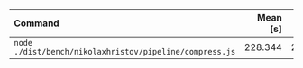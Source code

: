 | Command | Mean [s] | Min [s] | Max [s] | Relative |
|:---|---:|---:|---:|---:|
| `node ./dist/bench/nikolaxhristov/pipeline/compress.js` | 228.344 | 228.344 | 228.344 | 1.00 |
